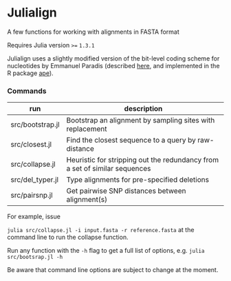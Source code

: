 # Julialign

A few functions for working with alignments in FASTA format

Requires Julia version `>=` `1.3.1`

Julialign uses a slightly modified version of the bit-level coding scheme for nucleotides by Emmanuel Paradis (described [here](http://ape-package.ird.fr/misc/BitLevelCodingScheme.html), and implemented in the R package [ape](https://doi.org/10.1093/bioinformatics/btg412)).

### Commands



| run              | description                                                                        |
|------------------|------------------------------------------------------------------------------------|
| src/bootstrap.jl | Bootstrap an alignment by sampling sites with replacement                          |
| src/closest.jl   | Find the closest sequence to a query by raw-distance                             |
| src/collapse.jl  | Heuristic for stripping out the redundancy from a set of similar sequences |
| src/del_typer.jl | Type alignments for pre-specified deletions                                        |
| src/pairsnp.jl   | Get pairwise SNP distances between alignment(s)                                      |


For example, issue

`julia src/collapse.jl -i input.fasta -r reference.fasta` at the command line to run the collapse function.

Run any function with the `-h` flag to get a full list of options, e.g. `julia src/bootsrap.jl -h`

Be aware that command line options are subject to change at the moment.
